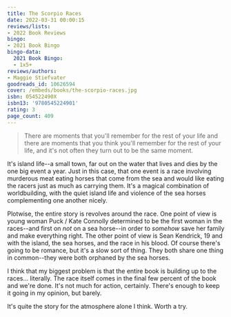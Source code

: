 ```yaml
---
title: The Scorpio Races
date: 2022-03-31 00:00:15
reviews/lists:
- 2022 Book Reviews
bingo:
- 2021 Book Bingo
bingo-data:
  2021 Book Bingo:
  - 1x5+
reviews/authors:
- Maggie Stiefvater
goodreads_id: 10626594
cover: /embeds/books/the-scorpio-races.jpg
isbn: 054522490X
isbn13: '9780545224901'
rating: 3
page_count: 409
---
```

> There are moments that you'll remember for the rest of your life and there are moments that you think you'll remember for the rest of your life, and it's not often they turn out to be the same moment.

It's island life--a small town, far out on the water that lives and dies by the one big event a year. Just in this case, that one event is a race involving murderous meat eating horses that come from the sea and would like eating the racers just as much as carrying them. It's a magical combination of worldbuilding, with the quiet island life and violence of the sea horses complementing one another nicely. 

<!--more-->

Plotwise, the entire story is revolves around the race. One point of view is young woman Puck / Kate Connolly determined to be the first woman in the races--and first on *not* on a sea horse--in order to *somehow* save her family and make everything right. The other point of view is Sean Kendrick, 19 and with the island, the sea horses, and the race in his blood. Of course there's going to be romance, but it's a slow sort of thing. They both share one thing in common--they were both orphaned by the sea horses. 

I think that my biggest problem is that the entire book is building up to the races... literally. The race itself comes in the final few percent of the book and we're done. It's not much for action, certainly. There's enough to keep it going in my opinion, but barely. 

It's quite the story for the atmosphere alone I think. Worth a try.
